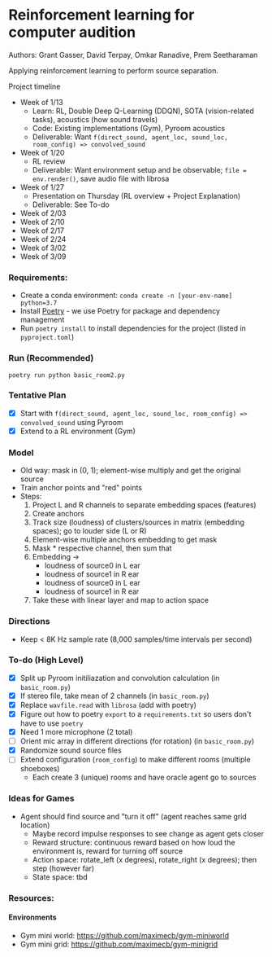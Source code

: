# Reinforcement learning for computer audition

Authors: Grant Gasser, David Terpay, Omkar Ranadive, Prem Seetharaman

Applying reinforcement learning to perform source separation.

Project timeline
- Week of 1/13
  - Learn: RL, Double Deep Q-Learning (DDQN), SOTA (vision-related tasks), acoustics (how sound travels)
  - Code: Existing implementations (Gym), Pyroom acoustics
  - Deliverable: Want `f(direct_sound, agent_loc, sound_loc, room_config) => convolved_sound`
- Week of 1/20
  - RL review 
  - Deliverable: Want environment setup and be observable; `file = env.render()`, save audio file with librosa
- Week of 1/27
  - Presentation on Thursday (RL overview + Project Explanation)
  - Deliverable: See To-do
- Week of 2/03
- Week of 2/10
- Week of 2/17
- Week of 2/24
- Week of 3/02
- Week of 3/09

### Requirements:
- Create a conda environment: `conda create -n [your-env-name] python=3.7`
- Install [Poetry](https://python-poetry.org/docs/#installation) - we use Poetry for package and dependency management
- Run `poetry install` to install dependencies for the project (listed in `pyproject.toml`)

### Run (Recommended)
`poetry run python basic_room2.py `

### Tentative Plan
- [X] Start with `f(direct_sound, agent_loc, sound_loc, room_config) => convolved_sound` using Pyroom
- [X] Extend to a RL environment (Gym)

### Model
- Old way: mask in (0, 1); element-wise multiply and get the original source
- Train anchor points and "red" points 
- Steps:
    1. Project L and R channels to separate embedding spaces (features)
    2. Create anchors
    3. Track size (loudness) of clusters/sources in matrix (embedding spaces); go to louder side (L or R)
    4. Element-wise multiple anchors embedding to get mask
    5. Mask * respective channel, then sum that
    4. Embedding -> 
        - loudness of source0 in L ear
        - loudness of source1 in R ear
        - loudness of source0 in L ear
        - loudness of source1 in R ear
    5. Take these with linear layer and map to action space 

### Directions
- Keep < 8K Hz sample rate (8,000 samples/time intervals per second)

### To-do (High Level)
- [X] Split up Pyroom initiliazation and convolution calculation (in `basic_room.py`)
- [X] If stereo file, take mean of 2 channels (in `basic_room.py`)
- [X] Replace `wavfile.read` with `librosa` (add with poetry)
- [X] Figure out how to poetry `export` to a `requirements.txt` so users don't have to use `poetry`
- [X] Need 1 more microphone (2 total)
- [ ] Orient mic array in different directions (for rotation) (in `basic_room.py`)
- [X] Randomize sound source files
- [ ] Extend configuration (`room_config`) to make different rooms (multiple shoeboxes)
    - Each create 3 (unique) rooms and have oracle agent go to sources

### Ideas for Games
* Agent should find source and "turn it off" (agent reaches same grid location)
    - Maybe record impulse responses to see change as agent gets closer
    - Reward structure: continuous reward based on how loud the environment is, reward for turning off source
    - Action space: rotate_left (x degrees), rotate_right (x degrees); then step (however far)
    - State space: tbd

### Resources: 
#### Environments
* Gym mini world: https://github.com/maximecb/gym-miniworld
* Gym mini grid: https://github.com/maximecb/gym-minigrid
